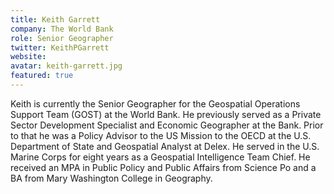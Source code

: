 ```yaml
---
title: Keith Garrett
company: The World Bank 
role: Senior Geographer
twitter: KeithPGarrett
website: 
avatar: keith-garrett.jpg
featured: true
---
```

Keith is currently the Senior Geographer for the Geospatial Operations Support Team (GOST) at the World Bank. He previously served as a Private Sector Development Specialist and Economic Geographer at the Bank. Prior to that he was a Policy Advisor to the US Mission to the OECD at the U.S. Department of State and Geospatial Analyst at Delex. He served in the U.S. Marine Corps for eight years as a Geospatial Intelligence Team Chief. He received an MPA in Public Policy and Public Affairs from Science Po and a BA from Mary Washington College in Geography. 

